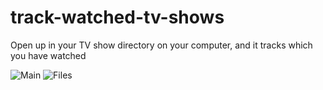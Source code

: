 # track-watched-tv-shows

Open up in your TV show directory on your computer, and it tracks which you have watched

![Main](https://raw.githubusercontent.com/ArtskydJ/track-watched-tv-shows/master/screenshots/Main.PNG)
![Files](https://raw.githubusercontent.com/ArtskydJ/track-watched-tv-shows/master/screenshots/Files.PNG)
